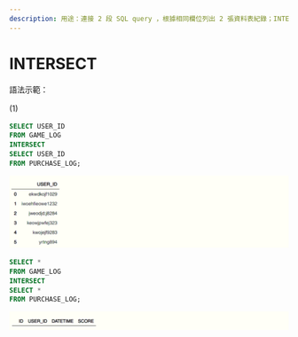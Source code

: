 ```yaml
---
description: 用途：連接 2 段 SQL query ，根據相同欄位列出 2 張資料表紀錄；INTERSECT 只取 SELECT 欄位的紀錄有交集的部分
---
```


# INTERSECT

語法示範：

\(1\)　

```sql
SELECT USER_ID
FROM GAME_LOG
INTERSECT
SELECT USER_ID
FROM PURCHASE_LOG;
```

![](../.gitbook/assets/image%20%2834%29.png)

```sql
SELECT *
FROM GAME_LOG
INTERSECT
SELECT *
FROM PURCHASE_LOG;
```

![](../.gitbook/assets/image%20%2836%29.png)

